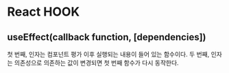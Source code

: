 # React HOOK

## useEffect(callback function, [dependencies])

첫 번째, 인자는 컴포넌트 평가 이후 실행되는 내용이 들어 있는 함수이다.
두 번째, 인자는 의존성으로 의존하는 값이 변경되면 첫 번째 함수가 다시 동작한다.

